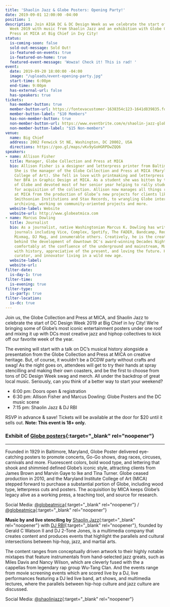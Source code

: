 ```yaml
---
title: 'Shaolin Jazz & Globe Posters: Opening Party!'
date: 2019-09-01 12:00:00 -04:00
position: 1
description: Join AIGA DC & DC Design Week as we celebrate the start of DC Design
  Week 2019 with music from Shaolin Jazz and an exhibition with Globe Collection and
  Press at MICA at Big Chief in Ivy City!
status:
  is-coming-soon: false
  sold-out-message: Sold Out!
  is-featured-on-events: true
  is-featured-on-home: true
  featured-event-message: 'Wowza! Check it! This is rad! '
event:
  date: 2019-09-20 18:00:00 -04:00
  image: "/uploads/event-opening-party.jpg"
  start-time: 6:00pm
  end-time: 9:00pm
  has-external-url: false
  has-speakers: true
tickets:
  has-member-button: true
  member-button-url: https://fontevacustomer-1638354c123-1641d839835.force.com/services/oauth2/authorize?client_id=3MVG9nthuDc9owbcOq7_07W.HriOQQPWTbMkrpOla.ajDQlTHf4_uby_mhwylcX.mJBU2O2SppTiZMS0J_HJd&response_type=code&redirect_uri=https://ikit.aiga.org/ikit_national_util/ikit-national-util-sso-redirect/&state=https%3A%2F%2Fdc.aiga.org%2Fevent%2Fshaolin-jazz-globe-posters-exhibition-opening-party%2F%3Fredirect_source%3Deventbrite_register
  member-button-label: "$10 Members"
  has-non-member-button: true
  non-member-button-url: https://www.eventbrite.com/e/shaolin-jazz-globe-posters-exhibition-opening-party-tickets-71291738509
  non-member-button-label: "$15 Non-members"
venue:
  name: Big Chief
  address: 2002 Fenwick St NE, Washington, DC 20002, USA
  directions: https://goo.gl/maps/vKv9yGoHGRPDwZQQ6
speakers:
- name: Allison Fisher
  title: Manager, Globe Collection and Press at MICA
  bio: Allison Fisher is a designer and letterpress printer from Baltimore, Maryland.
    She is the manager of the Globe Collection and Press at MICA (Maryland Institute
    College of Art). She fell in love with printmaking and letterpress while earning
    her BFA in Graphic Design at MICA. As a student she was bitten by the DayGlo love
    of Globe and devoted most of her senior year helping to rally student support
    for acquisition of the collection. Allison now manages all things related to Globe
    at MICA from the production of Globe’s new projects for clients like Hello Kitty,
    Smithsonian Institutions and Stax Records, to wrangling Globe interns, overseeing
    archiving, working on community-oriented projects and more.
  website-label: Website
  website-url: http://www.globeatmica.com
- name: Marcus Dowling
  title: Journalist
  bio: As a journalist, native Washingtonian Marcus K. Dowling has written for print
    journals including Vice, Complex, Spotify, The FADER, Bandcamp, Red Bull Magazine,
    Mixmag, DJ Mag, and innumerable others. Creatively, he is the creative curator
    behind the development of downtown DC's award-winning Decades Nightclub. Sitting
    comfortably at the confluence of the underground and mainstream, Marcus is obsessed
    with history, appreciative of the present, and loving the future. He is a creator,
    curator, and innovator living in a wild new age.
  website-label: 
  website-url: 
filter-date:
  is-day-1: true
filter-time:
  is-evening: true
filter-type:
  is-party: true
filter-location:
  is-dc: true
---
```


Join us, the Globe Collection and Press at MICA, and Shaolin Jazz to celebrate the start of DC Design Week 2019 at Big Chief in Ivy City! We’re bringing some of Globe’s most iconic entertainment posters under one roof and mixing it up with DCs most creative jazz and hiphop collectives to kick off our favorite week of the year.

The evening will start with a talk on DC’s musical history alongside a presentation from the Globe Collection and Press at MICA on creative heritage. But, of course, it wouldn’t be a DCDW party without crafts and swag! As the night goes on, attendees will get to try their hands at spray stencilling and making their own coasters, and be the first to choose from tons of DC Design Week swag and merch. All under the backdrop of great local music. Seriously, can you think of a better way to start your weekend?

* 6:00 pm: Doors open & registration
* 6:30 pm: Allison Fisher and Marcus Dowling: Globe Posters and the DC music scene
* 7:15 pm: Shaolin Jazz & DJ RBI

RSVP in advance & save! Tickets will be available at the door for $20 until it sells out. **Note: This event is 18+ only.**


### Exhibit of [Globe posters](http://www.globeatmica.com){:target="_blank" rel="noopener"}
---

Founded in 1929 in Baltimore, Maryland, Globe Poster delivered eye-catching posters to promote concerts, Go-Go shows, drag races, circuses, carnivals and more. Fluorescent colors, bold wood type, and lettering that shook and shimmied defined Globe’s iconic style, attracting clients from James Brown and Marvin Gaye to Ike and Tina Turner. Globe ceased production in 2010, and the Maryland Institute College of Art (MICA) stepped forward to purchase a substantial portion of Globe, including wood type, letterpress cuts and posters. The acquisition by MICA keeps Globe’s legacy alive as a working press, a teaching tool, and source for research. 

Social Media: <i class="fab fa-instagram"></i> [@globeatmica](https://www.instagram.com/globeatmica/){:target="_blank" rel="noopener"} / <i class="fab fa-twitter"></i> [@globeatmica](https://twitter.com/globeatmica){:target="_blank" rel="noopener"}

**Music by and live stenciling by** [Shaolin Jazz](http://www.shaolinjazz.com){:target="_blank" rel="noopener"} with [DJ RBI](https://www.facebook.com/RonBrown.aka.DJ.RBI){:target="_blank" rel="noopener"}, founded by Gerald C Watson II and DJ 2-Tone Jones, is a multimedia company that creates content and produces events that highlight the parallels and cultural intersections between hip-hop, jazz, and martial arts.

The content ranges from conceptually driven artwork to their highly notable mixtapes that feature instrumentals from hand-selected jazz greats, such as Miles Davis and Nancy Wilson, which are cleverly fused with the a cappellas from legendary rap group Wu-Tang Clan.  And the events range from movie screening events which are scored live by a DJ, live performances featuring a DJ led live band, art shows, and multimedia lectures, where the parallels between hip-hop culture and jazz culture are discussed.

Social Media: <i class="fab fa-instagram"></i> [@shaolinjazz](https://www.instagram.com/shaolinjazz/){:target="_blank" rel="noopener"}